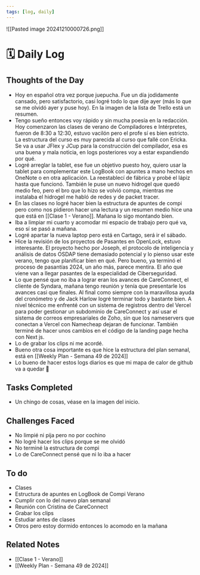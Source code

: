 ```yaml
---
tags: [log, daily]
---
```

![[Pasted image 20241210000726.png]]
# 🗓️ Daily Log 
## Thoughts of the Day
- Hoy en español otra vez porque juepucha. Fue un día jodidamente cansado, pero satisfactorio, casi logré todo lo que dije ayer (más lo que se me olvidó ayer y puse hoy). En la imagen de la lista de Trello está un resumen.
- Tengo sueño entonces voy rápido y sin mucha poesía en la redacción. Hoy comenzaron las clases de verano de Compiladores e Intérpretes, fueron de 8:30 a 12:30, estuvo vacilón pero el profe sí es bien estricto. La estructura del curso es muy parecida al curso que fallé con Ericka. Se va a usar JFlex y JCup para la construcción del compilador, esa es una buena y mala noticia, en logs posteriores voy a estar expandiendo por qué.
- Logré arreglar la tablet, ese fue un objetivo puesto hoy, quiero usar la tablet para complementar este LogBook con apuntes a mano hechos en OneNote o en otra aplicación. La reestablecí de fábrica y probé el lápiz hasta que funcionó. También le puse un nuevo hidrogel que quedó medio feo, pero el bro que lo hizo se volvió compa, mientras me instalaba el hidrogel me habló de redes y de packet tracer.
- En las clases no logré hacer bien la estructura de apuntes de compi pero como nos pidieron hacer una lectura y un resumen medio hice una que está en [[Clase 1 - Verano]]. Mañana lo sigo montando bien.
- Iba a limpiar mi cuarto y acomodar mi espacio de trabajo pero qué va, eso sí se pasó a mañana.
- Logré apartar la nueva laptop pero está en Cartago, será ir el sábado.
- Hice la revisión de los proyectos de Pasantes en OpenLock, estuvo interesante. El proyecto hecho por Joseph, el protocolo de inteligencia y análisis de datos OSDAP tiene demasiado potencial y lo pienso usar este verano, tengo que planificar bien en qué. Pero bueno, ya terminó el proceso de pasantías 2024, un año más, parece mentira. El año que viene van a llegar pasantes de la especialidad de Ciberseguridad.
- Lo que pensé que no iba a lograr eran los avances de CareConnect, el cliente de Syndara, mañana tengo reunión y tenía que presentarle los avances casi que finales. Al final como siempre con la maravillosa ayuda del cronómetro y de Jack Harlow logré terminar todo y bastante bien. A nivel técnico me enfrenté con un sistema de registros dentro del Vercel para poder gestionar un subdominio de CareConnect y así usar el sistema de correos empresariales de Zoho, sin que los nameservers que conectan a Vercel con Namecheap dejaran de funcionar. También terminé de hacer unos cambios en el código de la landing page hecha con Next js.
- Lo de grabar los clips ni me acordé.
- Bueno otra cosa importante es que hice la estructura del plan semanal, está en [[Weekly Plan - Semana 49 de 2024]]
- Lo bueno de hacer estos logs diarios es que mi mapa de calor de github va a quedar 🥵

## Tasks Completed
- Un chingo de cosas, véase en la imagen del inicio.

## Challenges Faced
- No limpié ni pija pero no por cochino
- No logré hacer los clips porque se me olvidó
- No terminé la estructura de compi
- Lo de CareConnect pensé que ni lo iba a hacer

## To do
- Clases
- Estructura de apuntes en LogBook de Compi Verano
- Cumplir con lo del nuevo plan semanal
- Reunión con Cristina de CareConnect
- Grabar los clips
- Estudiar antes de clases
- Otros pero estoy dormido entonces lo acomodo en la mañana

## Related Notes
- [[Clase 1 - Verano]]
- [[Weekly Plan - Semana 49 de 2024]]